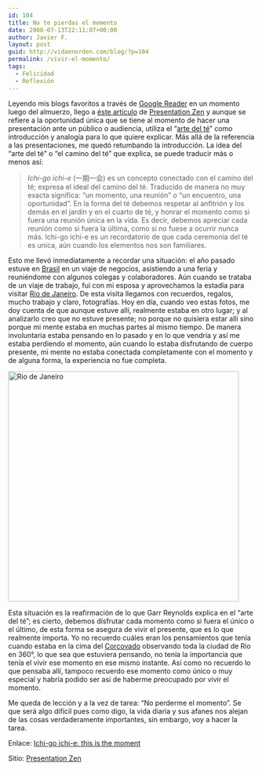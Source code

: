 ```yaml
---
id: 104
title: No te pierdas el momento
date: 2008-07-13T22:11:07+00:00
author: Javier F.
layout: post
guid: http://vidaenorden.com/blog/?p=104
permalink: /vivir-el-momento/
tags:
  - Felicidad
  - Reflexión
---
```

Leyendo mis blogs favoritos a través de <a title="Google Reader" href="http://reader.google.com" target="_blank">Google Reader</a> en un momento luego del almuerzo, llego a <a title="Este es el momento" href="http://www.presentationzen.com/presentationzen/2008/07/ichi-go-ichi-e-this-is-the-moment.html" target="_blank">éste artículo</a> de <a title="Presentation Zen" href="http://www.presentationzen.com/presentationzen/2008/07/ichi-go-ichi-e-this-is-the-moment.html" target="_blank">Presentation Zen</a> y aunque se refiere a la oportunidad única que se tiene al momento de hacer una presentación ante un público o audiencia, utiliza el &#8220;<a title="Ceremonia del té Japonesa" href="http://es.wikipedia.org/wiki/Ceremonia_del_t%C3%A9_japonesa" target="_blank">arte del té</a>&#8221; como introducción y analogía para lo que quiere explicar. Más allá de la referencia a las presentaciones, me quedó retumbando la introducción. La idea del &#8220;arte del té&#8221; o &#8220;el camino del té&#8221; que explica, se puede traducir más o menos así:

> _Ichi-go ichi-e_ (一期一会) es un concepto conectado con el camino del té; expresa el ideal del camino del té. Traducido de manera no muy exacta significa: &#8220;un momento, una reunión&#8221; o &#8220;un encuentro, una oportunidad&#8221;. En la forma del té debemos respetar al anfitrión y los demás en el jardín y en el cuarto de té, y honrar el momento como si fuera una reunión única en la vida. Es decir, debemos apreciar cada reunión como si fuera la última, como si no fuese a ocurrir nunca más. Ichi-go ichi-e es un recordatorio de que cada ceremonia del té es unica, aún cuando los elementos nos son familiares.

Esto me llevó inmediatamente a recordar una situación: el año pasado estuve en <a title="Brasil" href="http://es.wikipedia.org/wiki/Brasil" target="_blank">Brasil</a> en un viaje de negocios, asistiendo a una feria y reuniéndome con algunos colegas y colaboradores. Aún cuando se trataba de un viaje de trabajo, fui con mi esposa y aprovechamos la estadía para visitar <a title="Rio de Janeiro" href="http://es.wikipedia.org/wiki/Rio_de_Janeiro" target="_blank">Rio de Janeiro</a>. De esta visita llegamos con recuerdos, regalos, mucho trabajo y claro, fotografías. Hoy en día, cuando veo estas fotos, me doy cuenta de que aunque estuve allí, realmente estaba en otro lugar; y al analizarlo creo que no estuve presente; no porque no quisiera estar allí sino porque mi mente estaba en muchas partes al mismo tiempo. De manera involuntaria estaba pensando en lo pasado y en lo que vendría y así me estaba perdiendo el momento, aún cuando lo estaba disfrutando de cuerpo presente, mi mente no estaba conectada completamente con el momento y de alguna forma, la experiencia no fue completa.

<img class="aligncenter size-full wp-image-106" title="Rio de Janeiro" src="http://localhost/blog/wp-content/uploads/2008/07/img_11661.jpg" alt="Rio de Janeiro" width="470" srcset="http://localhost/blog/wp-content/uploads/2008/07/img_11661.jpg 600w, http://localhost/blog/wp-content/uploads/2008/07/img_11661-300x225.jpg 300w" sizes="(max-width: 600px) 100vw, 600px" />

Esta situación es la reafirmación de lo que Garr Reynolds explica en el &#8220;arte del té&#8221;; es cierto, debemos disfrutar cada momento como si fuera el único o el último, de esta forma se asegura de vivir el presente, que es lo que realmente importa. Yo no recuerdo cuáles eran los pensamientos que tenía cuando estaba en la cima del <a title="Cerro del Corcovado" href="http://es.wikipedia.org/wiki/Cerro_del_Corcovado" target="_blank">Corcovado</a> observando toda la ciudad de Rio en 360°, lo que sea que estuviera pensando, no tenía la importancia que tenía el vivir ese momento en ese mismo instante. Así como no recuerdo lo que pensaba allí, tampoco recuerdo ese momento como único o muy especial y habría podido ser así de haberme preocupado por vivir el momento.

Me queda de lección y a la vez de tarea: &#8220;No perderme el momento&#8221;. Se que será algo difícil pues como digo, la vida diaria y sus afanes nos alejan de las cosas verdaderamente importantes, sin embargo, voy a hacer la tarea.

Enlace: <a title="Este es el momento" href="http://www.presentationzen.com/presentationzen/2008/07/ichi-go-ichi-e-this-is-the-moment.html" target="_blank">Ichi-go ichi-e: this is the moment</a>
  
Sitio: <a title="Presentation Zen" href="http://www.presentationzen.com" target="_blank">Presentation Zen</a>
